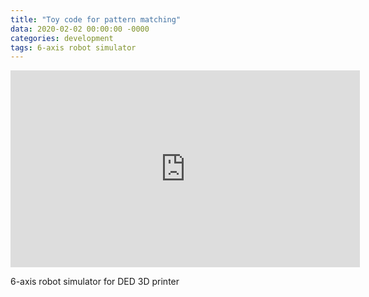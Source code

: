 ```yaml
---
title: "Toy code for pattern matching"
data: 2020-02-02 00:00:00 -0000
categories: development 
tags: 6-axis robot simulator 
---
```


<!--
<iframe width="559" height="315" src="https://www.youtube.com/embed/Hf_YySQltoc" frameborder="0" allow="accelerometer; autoplay; encrypted-media; gyroscope; picture-in-picture" allowfullscreen></iframe>
-->

<iframe width="559" height="315" src="https://www.youtube.com/embed/JYbxKIDoVPI" frameborder="0" allow="accelerometer; autoplay; encrypted-media; gyroscope; picture-in-picture" allowfullscreen></iframe>

6-axis robot simulator for DED 3D printer
